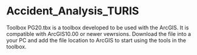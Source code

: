 # Accident_Analysis_TURIS
Toolbox PG20.tbx is a toolbox developed to be used with the ArcGIS. It is compatible with ArcGIS10.00 or newer vewrsions.
Download the file into a your PC and add the file location to ArcGIS to start using the tools in the toolbox. 
